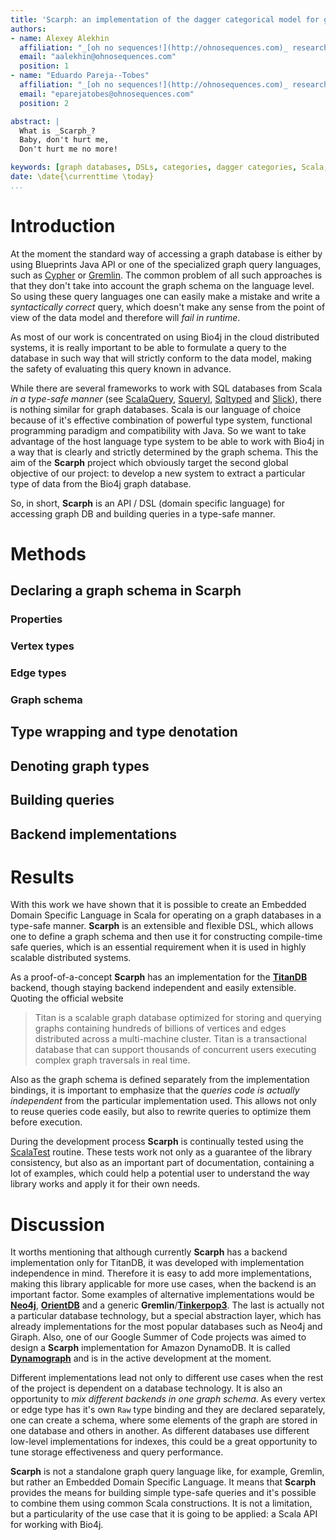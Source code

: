 ```yaml
---
title: 'Scarph: an implementation of the dagger categorical model for graph data'
authors:
- name: Alexey Alekhin
  affiliation: "_[oh no sequences!](http://ohnosequences.com)_ research group, [Era7 bioinformatics](http://www.era7bioinformatics.com)"
  email: "aalekhin@ohnosequences.com"
  position: 1
- name: "Eduardo Pareja--Tobes"
  affiliation: "_[oh no sequences!](http://ohnosequences.com)_ research group, [Era7 bioinformatics](http://www.era7bioinformatics.com)"
  email: "eparejatobes@ohnosequences.com"
  position: 2

abstract: |
  What is _Scarph_?  
  Baby, don't hurt me,  
  Don't hurt me no more!

keywords: [graph databases, DSLs, categories, dagger categories, Scala, functional programming]
date: \date{\currenttime \today}
...
```



# Introduction

At the moment the standard way of accessing a graph database is either by using Blueprints Java API or one of the specialized graph query languages, such as [Cypher][] or [Gremlin][].
The common problem of all such approaches is that they don't take into account the graph schema on the language level.
So using these query languages one can easily make a mistake and write a _syntactically correct_ query, which doesn't make any sense from the point of view of the data model and therefore will _fail in runtime_.

As most of our work is concentrated on using Bio4j in the cloud distributed systems, it is really important to be able to formulate a query to the database in such way that will strictly conform to the data model, making the safety of evaluating this query known in advance.

While there are several frameworks to work with SQL databases from Scala _in a type-safe manner_ (see [ScalaQuery][], [Squeryl][], [Sqltyped][] and [Slick][]), there is nothing similar for graph databases.
Scala is our language of choice because of it's effective combination of powerful type system, functional programming paradigm and compatibility with Java.
So we want to take advantage of the host language type system to be able to work with Bio4j in a way that is clearly and strictly determined by the graph schema.
This the aim of the **Scarph** project which obviously target the second global objective of our project: to develop a new system to extract a particular type of data from the Bio4j graph database.

So, in short, **Scarph** is an API / DSL (domain specific language) for accessing graph DB and building queries in a type-safe manner.



# Methods


## Declaring a graph schema in **Scarph**


### Properties  


### Vertex types  


### Edge types  


### Graph schema  



## Type wrapping and type denotation


## Denoting graph types


## Building queries


## Backend implementations


# Results

With this work we have shown that it is possible to create an Embedded Domain Specific Language in Scala for operating on a graph databases in a type-safe manner.
**Scarph** is an extensible and flexible DSL, which allows one to define a graph schema and then use it for constructing compile-time safe queries, which is an essential requirement when it is used in highly scalable distributed systems.

As a proof-of-a-concept **Scarph** has an implementation for the **[TitanDB][]** backend, though staying backend independent and easily extensible.
Quoting the official website

> Titan is a scalable graph database optimized for storing and querying graphs containing hundreds of billions of vertices and edges distributed across a multi-machine cluster. Titan is a transactional database that can support thousands of concurrent users executing complex graph traversals in real time.

Also as the graph schema is defined separately from the implementation bindings, it is important to emphasize that the _queries code is actually independent_ from the particular implementation used.
This allows not only to reuse queries code easily, but also to rewrite queries to optimize them before execution.

During the development process **Scarph** is continually tested using the [ScalaTest][] routine.
These tests work not only as a guarantee of the library consistency, but also as an important part of documentation, containing a lot of examples, which could help a potential user to understand the way library works and apply it for their own needs.


# Discussion

It worths mentioning that although currently **Scarph** has a backend implementation only for TitanDB, it was developed with implementation independence in mind.
Therefore it is easy to add more implementations, making this library applicable for more use cases, when the backend is an important factor.
Some examples of alternative implementations would be **[Neo4j][]**, **[OrientDB][]** and a generic **Gremlin**/**[Tinkerpop3][]**.
The last is actually not a particular database technology, but a special abstraction layer, which has already implementations for the most popular databases such as Neo4j and Giraph.
Also, one of our Google Summer of Code projects was aimed to design a **Scarph** implementation for Amazon DynamoDB.
It is called **[Dynamograph][]** and is in the active development at the moment.

Different implementations lead not only to different use cases when the rest of the project is dependent on a database technology.
It is also an opportunity to _mix different backends in one graph schema_.
As every vertex or edge type has it's own `Raw` type binding and they are declared separately, one can create a schema, where some elements of the graph are stored in one database and others in another.
As different databases use different low-level implementations for indexes, this could be a great opportunity to tune storage effectiveness and query performance.

**Scarph** is not a standalone graph query language like, for example, Gremlin, but rather an Embedded Domain Specific Language.
It means that **Scarph** provides the means for building simple type-safe queries and it's possible to combine them using common Scala constructions.
It is not a limitation, but a particularity of the use case that it is going to be applied: a Scala API for working with Bio4j.



<!--  -->

[statika]: http://ohnosequences.com/statika/
[tabula]: https://github.com/ohnosequences/tabula
[scarph]: https://github.com/ohnosequences/scarph
[cosas]: https://github.com/ohnosequences/cosas
[cypher]: http://docs.neo4j.org/chunked/stable/cypher-introduction.html
[gremlin]: https://github.com/tinkerpop/gremlin/wiki
[scalaQuery]: http://scalaquery.org/
[squeryl]: http://squeryl.org/
[sqltyped]: https://github.com/jonifreeman/sqltyped
[slick]: http://slick.typesafe.com/
[titandb]: http://thinkaurelius.github.io/titan/
[tinkerpop3]: http://www.tinkerpop.com/docs/3.0.0.M2/
[neo4j]: http://www.neo4j.org/
[orientdb]: http://www.orientechnologies.com/orientdb/
[bio4j/scala-model]: https://github.com/bio4j/scala-model
[dynamograph]: https://github.com/bio4j/dynamograph
[scalatest]: http://scalatest.org/
